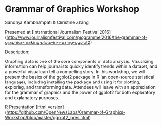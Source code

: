 # Grammar of Graphics Workshop

Sandhya Kambhampati & Christine Zhang

Presented at [International Journalism Festival 2016] (http://www.journalismfestival.com/programme/2016/the-grammar-of-graphics-making-plots-in-r-using-ggplot2)

Description: 

Graphing data is one of the core components of data analysis. Visualizing information can help journalists quickly identify trends within a dataset, and a powerful visual can tell a compelling story. In this workshop, we will present the basics of the ggplot2 package in R (an open-source statistical language), including installing the package and using it for plotting, exploring, and transforming data. Attendees will leave with an appreciation for the grammar of graphics and the power of ggplot2 for both exploratory and explanatory purposes.

[R Presentation](https://github.com/OpenNewsLabs/Grammar-of-Graphics-Workshop/blob/master/ggplot2_pres.Rpres)
[Html version] (https://github.com/OpenNewsLabs/Grammar-of-Graphics-Workshop/blob/master/ggplot2_pres.html)
